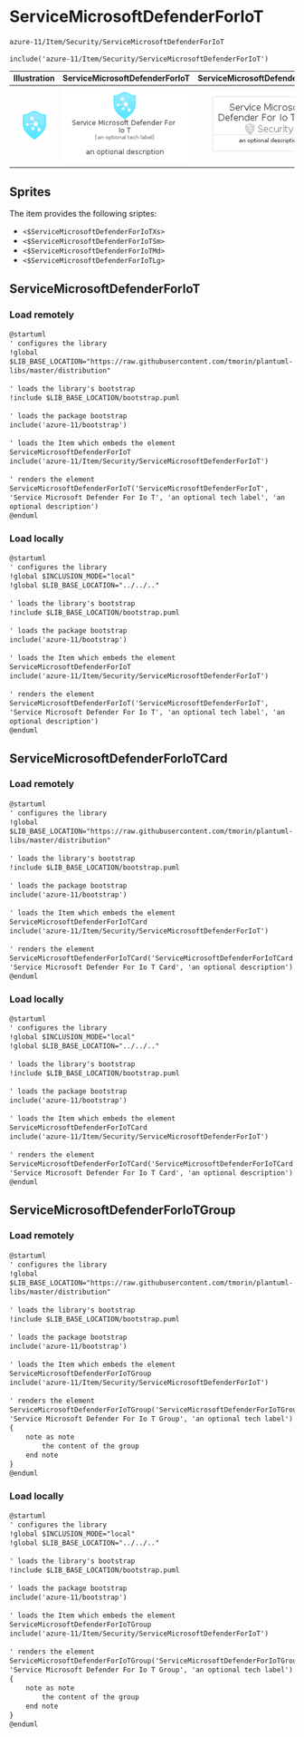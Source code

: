 # ServiceMicrosoftDefenderForIoT


```text
azure-11/Item/Security/ServiceMicrosoftDefenderForIoT
```

```text
include('azure-11/Item/Security/ServiceMicrosoftDefenderForIoT')
```



| Illustration | ServiceMicrosoftDefenderForIoT | ServiceMicrosoftDefenderForIoTCard | ServiceMicrosoftDefenderForIoTGroup |
| :---: | :---: | :---: | :---: |
| ![illustration for Illustration](../../../azure-11/Item/Security/ServiceMicrosoftDefenderForIoT.png) | ![illustration for ServiceMicrosoftDefenderForIoT](../../../azure-11/Item/Security/ServiceMicrosoftDefenderForIoT.Local.png) | ![illustration for ServiceMicrosoftDefenderForIoTCard](../../../azure-11/Item/Security/ServiceMicrosoftDefenderForIoTCard.Local.png) | ![illustration for ServiceMicrosoftDefenderForIoTGroup](../../../azure-11/Item/Security/ServiceMicrosoftDefenderForIoTGroup.Local.png) |



## Sprites
The item provides the following sriptes:

- `<$ServiceMicrosoftDefenderForIoTXs>`
- `<$ServiceMicrosoftDefenderForIoTSm>`
- `<$ServiceMicrosoftDefenderForIoTMd>`
- `<$ServiceMicrosoftDefenderForIoTLg>`





## ServiceMicrosoftDefenderForIoT

### Load remotely
```plantuml
@startuml
' configures the library
!global $LIB_BASE_LOCATION="https://raw.githubusercontent.com/tmorin/plantuml-libs/master/distribution"

' loads the library's bootstrap
!include $LIB_BASE_LOCATION/bootstrap.puml

' loads the package bootstrap
include('azure-11/bootstrap')

' loads the Item which embeds the element ServiceMicrosoftDefenderForIoT
include('azure-11/Item/Security/ServiceMicrosoftDefenderForIoT')

' renders the element
ServiceMicrosoftDefenderForIoT('ServiceMicrosoftDefenderForIoT', 'Service Microsoft Defender For Io T', 'an optional tech label', 'an optional description')
@enduml
```

### Load locally
```plantuml
@startuml
' configures the library
!global $INCLUSION_MODE="local"
!global $LIB_BASE_LOCATION="../../.."

' loads the library's bootstrap
!include $LIB_BASE_LOCATION/bootstrap.puml

' loads the package bootstrap
include('azure-11/bootstrap')

' loads the Item which embeds the element ServiceMicrosoftDefenderForIoT
include('azure-11/Item/Security/ServiceMicrosoftDefenderForIoT')

' renders the element
ServiceMicrosoftDefenderForIoT('ServiceMicrosoftDefenderForIoT', 'Service Microsoft Defender For Io T', 'an optional tech label', 'an optional description')
@enduml
```

## ServiceMicrosoftDefenderForIoTCard

### Load remotely
```plantuml
@startuml
' configures the library
!global $LIB_BASE_LOCATION="https://raw.githubusercontent.com/tmorin/plantuml-libs/master/distribution"

' loads the library's bootstrap
!include $LIB_BASE_LOCATION/bootstrap.puml

' loads the package bootstrap
include('azure-11/bootstrap')

' loads the Item which embeds the element ServiceMicrosoftDefenderForIoTCard
include('azure-11/Item/Security/ServiceMicrosoftDefenderForIoT')

' renders the element
ServiceMicrosoftDefenderForIoTCard('ServiceMicrosoftDefenderForIoTCard', 'Service Microsoft Defender For Io T Card', 'an optional description')
@enduml
```

### Load locally
```plantuml
@startuml
' configures the library
!global $INCLUSION_MODE="local"
!global $LIB_BASE_LOCATION="../../.."

' loads the library's bootstrap
!include $LIB_BASE_LOCATION/bootstrap.puml

' loads the package bootstrap
include('azure-11/bootstrap')

' loads the Item which embeds the element ServiceMicrosoftDefenderForIoTCard
include('azure-11/Item/Security/ServiceMicrosoftDefenderForIoT')

' renders the element
ServiceMicrosoftDefenderForIoTCard('ServiceMicrosoftDefenderForIoTCard', 'Service Microsoft Defender For Io T Card', 'an optional description')
@enduml
```

## ServiceMicrosoftDefenderForIoTGroup

### Load remotely
```plantuml
@startuml
' configures the library
!global $LIB_BASE_LOCATION="https://raw.githubusercontent.com/tmorin/plantuml-libs/master/distribution"

' loads the library's bootstrap
!include $LIB_BASE_LOCATION/bootstrap.puml

' loads the package bootstrap
include('azure-11/bootstrap')

' loads the Item which embeds the element ServiceMicrosoftDefenderForIoTGroup
include('azure-11/Item/Security/ServiceMicrosoftDefenderForIoT')

' renders the element
ServiceMicrosoftDefenderForIoTGroup('ServiceMicrosoftDefenderForIoTGroup', 'Service Microsoft Defender For Io T Group', 'an optional tech label') {
    note as note
        the content of the group
    end note
}
@enduml
```

### Load locally
```plantuml
@startuml
' configures the library
!global $INCLUSION_MODE="local"
!global $LIB_BASE_LOCATION="../../.."

' loads the library's bootstrap
!include $LIB_BASE_LOCATION/bootstrap.puml

' loads the package bootstrap
include('azure-11/bootstrap')

' loads the Item which embeds the element ServiceMicrosoftDefenderForIoTGroup
include('azure-11/Item/Security/ServiceMicrosoftDefenderForIoT')

' renders the element
ServiceMicrosoftDefenderForIoTGroup('ServiceMicrosoftDefenderForIoTGroup', 'Service Microsoft Defender For Io T Group', 'an optional tech label') {
    note as note
        the content of the group
    end note
}
@enduml
```

